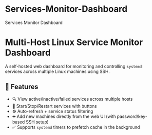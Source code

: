 # Services-Monitor-Dashboard
Services Monitor Dashboard
# Multi-Host Linux Service Monitor Dashboard

A self-hosted web dashboard for monitoring and controlling `systemd` services across multiple Linux machines using SSH.

## 🚀 Features

- 🔍 View active/inactive/failed services across multiple hosts
- 🔁 Start/Stop/Restart services with buttons
- ⚙️ Auto-refresh + service status filtering
- ➕ Add new machines directly from the web UI (with password/key-based SSH setup)
- ✅ Supports `systemd` timers to prefetch cache in the background
